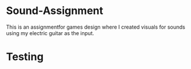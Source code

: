 # Sound-Assignment
This is an assignmentfor games design where I created visuals for sounds using my electric guitar as the input. 

# Testing
